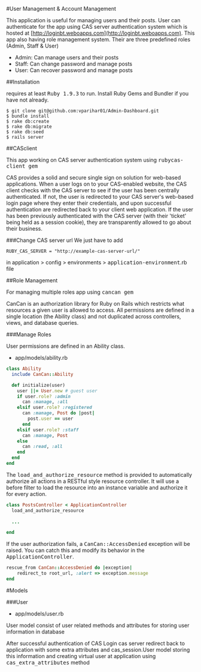 #User Management & Account Management 

This application is useful for managing users and their posts. User can authenticate for the app using CAS server authentication system which is hosted at [http://loginbt.weboapps.com](http://loginbt.weboapps.com). This app also having role management system. Their are three predefined roles (Admin, Staff & User)

* Admin: Can manage users and their posts
* Staff: Can change password and manage posts
* User:  Can recover password and manage posts

##Installation

requires at least <tt>Ruby 1.9.3</tt> to run. Install Ruby Gems and Bundler if
you have not already.

```
$ git clone git@github.com:vparihar01/Admin-Dashboard.git
$ bundle install
$ rake db:create
$ rake db:migrate
$ rake db:seed
$ rails server
```

##CASclient

This app working on CAS server authentication system using <tt>rubycas-client gem</tt>

CAS provides a solid and secure single sign on solution for web-based applications. When a user logs on to your CAS-enabled website, the CAS client checks with the CAS server to see if the user has been centrally authenticated. If not, the user is redirected to your CAS server's web-based login page where they enter their credentials, and upon successful authentication are redirected back to your client web application. If the user has been previously authenticated with the CAS server (with their 'ticket' being held as a session cookie), they are transparently allowed to go about their business.

###Change CAS server url 
We just have to add 

```
RUBY_CAS_SERVER = "http://example-cas-server-url/"
``` 

in application > config > environments > <tt>application-environment</tt>.rb file

##Role Management

For managing multiple roles app using <tt>cancan gem</tt>

CanCan is an authorization library for Ruby on Rails which restricts what resources a given user is allowed to access. All permissions are defined in a single location (the Ability class) and not duplicated across controllers, views, and database queries.

###Manage Roles

User permissions are defined in an Ability class.

* app/models/ability.rb

```Ruby
class Ability
  include CanCan::Ability

  def initialize(user)
    user ||= User.new # guest user
    if user.role? :admin
      can :manage, :all
    elsif user.role? :registered
      can :manage, Post do |post|
        post.user == user
      end
    elsif user.role? :staff
      can :manage, Post
    else
      can :read, :all
    end
  end
end
```
  
The <tt>load_and_authorize_resource</tt> method is provided to automatically authorize all actions in a RESTful style resource controller. It will use a before filter to load the resource into an instance variable and authorize it for every action.

```Ruby
class PostsController < ApplicationController
  load_and_authorize_resource
  
  ...

end
```
If the user authorization fails, a <tt>CanCan::AccessDenied</tt> exception will be raised. You can catch this and modify its behavior in the <tt>ApplicationController</tt>.

```Ruby
rescue_from CanCan::AccessDenied do |exception|
    redirect_to root_url, :alert => exception.message
end
```

#Models

###User

* app/models/user.rb

User model consist of user related methods and attributes for storing user information in database

After successful authentication of CAS Login cas server redirect back to application with some extra attributes and cas_session.User model storing this information and creating virtual user at application using <tt>cas_extra_attributes</tt> method









